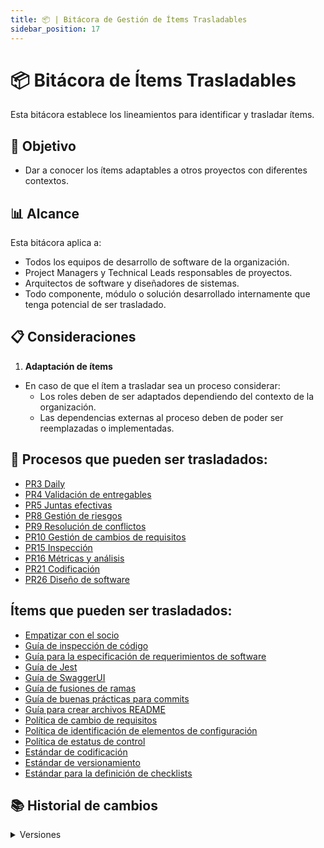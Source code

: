 ```yaml
---
title: 📦 | Bitácora de Gestión de Ítems Trasladables
sidebar_position: 17
---
```


# 📦 Bitácora de Ítems Trasladables

Esta bitácora establece los lineamientos para identificar y trasladar ítems.

## 🎯 Objetivo

- Dar a conocer los ítems adaptables a otros proyectos con diferentes contextos.

## 📊 Alcance

Esta bitácora aplica a:
- Todos los equipos de desarrollo de software de la organización.
- Project Managers y Technical Leads responsables de proyectos.
- Arquitectos de software y diseñadores de sistemas.
- Todo componente, módulo o solución desarrollado internamente que tenga potencial de ser trasladado.

## 📋 Consideraciones

1. **Adaptación de ítems**
- En caso de que el ítem a trasladar sea un proceso considerar:
    - Los roles deben de ser adaptados dependiendo del contexto de la organización.
    - Las dependencias externas al proceso deben de poder ser reemplazadas o implementadas.

## 👥 Procesos que pueden ser trasladados:
- [PR3 Daily](../procesos/PR3-dailys.md)
- [PR4 Validación de entregables](../procesos/PR4-Validacion-entregables.md)
- [PR5 Juntas efectivas](../procesos/PR5-juntas-efectivas.md)
- [PR8 Gestión de riesgos](../procesos/PR8-gestion-riesgos.md)
- [PR9 Resolución de conflictos](../procesos/PR9-resolucion-conflictos.md)
- [PR10 Gestión de cambios de requisitos](../procesos/PR10-cambios-requisitos.md)
- [PR15 Inspección](../procesos/PR16-inspeccion.md)
- [PR16 Métricas y análisis](../procesos/PR18-mediciones-y-analisis.md)
- [PR21 Codificación](../procesos/PR31-codificación.md)
- [PR26 Diseño de software](../procesos/PR35-proceso-disenio.md)

## Ítems que pueden ser trasladados:
- [Empatizar con el socio](../recursos/empatizar-socio.md)
- [Guía de inspección de código](../guias/guia-inspeccion-codigo.md)
- [Guía para la especificación de requerimientos de software](../guias/documentacion/GuiaSRS.md)
- [Guía de Jest](../guias/documentacion/guiaJest.md)
- [Guía de SwaggerUI](../guias/documentacion/swaggerUI.md)
- [Guía de fusiones de ramas](../guias/github/git-merge.md)
- [Guía de buenas prácticas para commits](../guias/github/git-commits.md)
- [Guía para crear archivos README](../guias/github/git-readme.md)
- [Política de cambio de requisitos](../politicas/cambio-requisitos.md)
- [Política de identificación de elementos de configuración](../politicas/politica-elementos-de-configuración.md)
- [Política de estatus de control](../politicas/Politica-estatus-de-control.md)
- [Estándar de codificación](../standards/estandar-codificacion.md)
- [Estándar de versionamiento](../standards/estandar-versiones.md)
- [Estándar para la definición de checklists](../standards/checklist.md)


## 📚 Historial de cambios

<details>
  <summary>Versiones</summary>
    | **Tipo de versión** | **Descripción** | **Fecha** | **Colaborador** |
    | ------------------- | --------------- | --------- | --------------- |
    | **1.0.0** | Creación inicial de la bitácora de ítems trasladables. | 06/06/2025 | Daniel Contreras Chávez |
</details>